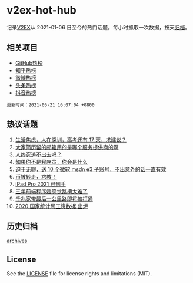 # v2ex-hot-hub

 记录[V2EX](https://www.v2ex.com/)从 2021-01-06 日至今的热门话题。每小时抓取一次数据，按天[归档](archives)。
 
 ## 相关项目

- [GitHub热榜](https://github.com/snaildev/github-hot-hub)
- [知乎热榜](https://github.com/snaildev/zhihu-hot-hub)
- [微博热榜](https://github.com/snaildev/weibo-hot-hub)
- [头条热榜](https://github.com/snaildev/toutiao-hot-hub)
- [抖音热榜](https://github.com/snaildev/douyin-hot-hub)


 `更新时间：2021-05-21 16:07:04 +0800`

## 热议话题

1. [生活焦虑，人在深圳，高考还有 17 天，求建议？](https://www.v2ex.com/t/778291)
1. [大家简历留的邮箱用的是哪个服务提供商的啊](https://www.v2ex.com/t/778210)
1. [人终究逃不出去吗？](https://www.v2ex.com/t/778253)
1. [如果你不是程序员，你会是什么](https://www.v2ex.com/t/778252)
1. [迫于无聊，送 10 个微软 msdn e3 子账号，不出意外的话一直有效](https://www.v2ex.com/t/778274)
1. [币被转走，求教！](https://www.v2ex.com/t/778168)
1. [iPad Pro 2021 已到手](https://www.v2ex.com/t/778271)
1. [三年前端程序媛感觉跳槽太难了](https://www.v2ex.com/t/778238)
1. [千兆宽带最后一公里路即将被打通](https://www.v2ex.com/t/778196)
1. [2020 国家统计局工资数据 出炉](https://www.v2ex.com/t/778270)

## 历史归档

[archives](archives)

## License

See the [LICENSE](LICENSE) file for license rights and limitations (MIT).

